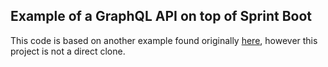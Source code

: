 ## Example of a GraphQL API on top of Sprint Boot

This code is based on another example found originally [here](https://github.com/graphql-java/graphql-java-spring), however this project is not a direct clone.
